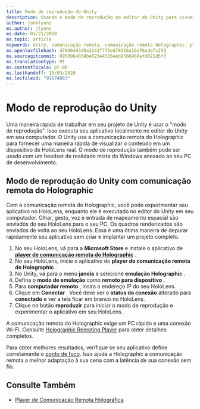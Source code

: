 ```yaml
---
title: Modo de reprodução do Unity
description: Usando o modo de reprodução no editor do Unity para visualizar as alterações em um dispositivo sem implantar um aplicativo.
author: jonmlyons
ms.author: jlyons
ms.date: 03/21/2018
ms.topic: article
keywords: Unity, comunicação remota, comunicação remota Holographic, player de comunicação remota Holographic
ms.openlocfilehash: d7806493d9a3142f7f5ed78116a16a76adefc259
ms.sourcegitcommit: 09599b4034be825e4536eeb9566968afd021d5f3
ms.translationtype: MT
ms.contentlocale: pt-BR
ms.lasthandoff: 10/03/2020
ms.locfileid: "91674863"
---
```

# <a name="unity-play-mode"></a>Modo de reprodução do Unity

Uma maneira rápida de trabalhar em seu projeto de Unity é usar o "modo de reprodução". Isso executa seu aplicativo localmente no editor do Unity em seu computador. O Unity usa a comunicação remota do Holographic para fornecer uma maneira rápida de visualizar o conteúdo em um dispositivo de HoloLens real. O modo de reprodução também pode ser usado com um headset de realidade mista do Windows anexado ao seu PC de desenvolvimento.

## <a name="unity-play-mode-with-holographic-remoting"></a>Modo de reprodução do Unity com comunicação remota do Holographic

Com a comunicação remota do Holographic, você pode experimentar seu aplicativo no HoloLens, enquanto ele é executado no editor do Unity em seu computador. Olhar, gesto, voz e entrada de mapeamento espacial são enviados do seu HoloLens para o seu PC. Os quadros renderizados são enviados de volta ao seu HoloLens. Essa é uma ótima maneira de depurar rapidamente seu aplicativo sem criar e implantar um projeto completo.
1. No seu HoloLens, vá para a **Microsoft Store** e instale o aplicativo de **[player de comunicação remota do Holographic](https://www.microsoft.com/store/p/holographic-remoting-player/9nblggh4sv40)** .
2. No seu HoloLens, inicie o aplicativo do **player de comunicação remota do Holographic** .
3. No Unity, vá para o menu **janela** e selecione **emulação Holographic** .
4. Defina o **modo de emulação** como **remoto para dispositivo** .
5. Para **computador remoto** , insira o endereço IP do seu HoloLens.
6. Clique em **Conectar** . Você deve ver o **status da conexão** alterado para **conectado** e ver a tela ficar em branco no HoloLens.
7. Clique no botão **reproduzir** para iniciar o modo de reprodução e experimentar o aplicativo em seu HoloLens.

A comunicação remota do Holographic exige um PC rápido e uma conexão Wi-Fi. Consulte [Holographic Remoting Player](../platform-capabilities-and-apis/holographic-remoting-player.md) para obter detalhes completos.

Para obter melhores resultados, verifique se seu aplicativo define corretamente o [ponto de foco](focus-point-in-unity.md). Isso ajuda a Holographic a comunicação remota a melhor adaptação à sua cena com a latência de sua conexão sem fio.

## <a name="see-also"></a>Consulte Também
* [Player de Comunicação Remota Holográfica](../platform-capabilities-and-apis/holographic-remoting-player.md)
